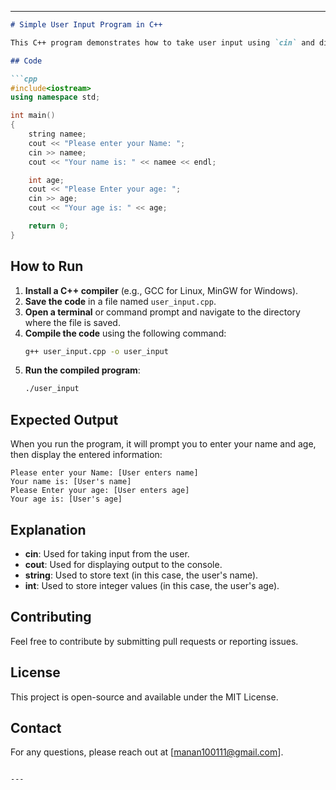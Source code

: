 

---

```markdown
# Simple User Input Program in C++

This C++ program demonstrates how to take user input using `cin` and display the input using `cout`. The program asks the user to enter their name and age, then outputs the provided information.

## Code

```cpp
#include<iostream>
using namespace std;

int main()
{
    string namee;
    cout << "Please enter your Name: ";
    cin >> namee;
    cout << "Your name is: " << namee << endl;

    int age;
    cout << "Please Enter your age: ";
    cin >> age;
    cout << "Your age is: " << age;

    return 0;
}
```

## How to Run

1. **Install a C++ compiler** (e.g., GCC for Linux, MinGW for Windows).
2. **Save the code** in a file named `user_input.cpp`.
3. **Open a terminal** or command prompt and navigate to the directory where the file is saved.
4. **Compile the code** using the following command:
   ```bash
   g++ user_input.cpp -o user_input
   ```
5. **Run the compiled program**:
   ```bash
   ./user_input
   ```

## Expected Output

When you run the program, it will prompt you to enter your name and age, then display the entered information:

```
Please enter your Name: [User enters name]
Your name is: [User's name]
Please Enter your age: [User enters age]
Your age is: [User's age]
```

## Explanation

- **cin**: Used for taking input from the user.
- **cout**: Used for displaying output to the console.
- **string**: Used to store text (in this case, the user's name).
- **int**: Used to store integer values (in this case, the user's age).

## Contributing

Feel free to contribute by submitting pull requests or reporting issues.

## License

This project is open-source and available under the MIT License.

## Contact

For any questions, please reach out at [manan100111@gmail.com].
```

--- 

